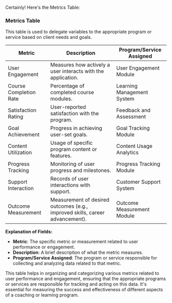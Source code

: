Certainly! Here's the Metrics Table:

### Metrics Table

This table is used to delegate variables to the appropriate program or service based on client needs and goals.

| Metric                 | Description                                 | Program/Service Assigned  |
|------------------------|---------------------------------------------|---------------------------|
| User Engagement        | Measures how actively a user interacts with the application. | User Engagement Module    |
| Course Completion Rate | Percentage of completed course modules.     | Learning Management System |
| Satisfaction Rating    | User-reported satisfaction with the program. | Feedback and Assessment   |
| Goal Achievement       | Progress in achieving user-set goals.        | Goal Tracking Module       |
| Content Utilization    | Usage of specific program content or features. | Content Usage Analytics  |
| Progress Tracking      | Monitoring of user progress and milestones. | Progress Tracking Module  |
| Support Interaction   | Records of user interactions with support.   | Customer Support System  |
| Outcome Measurement    | Measurement of desired outcomes (e.g., improved skills, career advancement). | Outcome Measurement Module |

**Explanation of Fields:**

- **Metric**: The specific metric or measurement related to user performance or engagement.
- **Description**: A brief description of what the metric measures.
- **Program/Service Assigned**: The program or service responsible for collecting and analyzing data related to that metric.

This table helps in organizing and categorizing various metrics related to user performance and engagement, ensuring that the appropriate programs or services are responsible for tracking and acting on this data. It's essential for measuring the success and effectiveness of different aspects of a coaching or learning program.